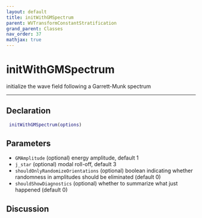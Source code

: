 ```yaml
---
layout: default
title: initWithGMSpectrum
parent: WVTransformConstantStratification
grand_parent: Classes
nav_order: 37
mathjax: true
---
```


#  initWithGMSpectrum

initialize the wave field following a Garrett-Munk spectrum


---

## Declaration
```matlab
 initWithGMSpectrum(options)
```
## Parameters
+ `GMAmplitude`  (optional) energy amplitude, default 1
+ `j_star`  (optional) modal roll-off, default 3
+ `shouldOnlyRandomizeOrientations`  (optional) boolean indicating whether randomness in amplitudes should be eliminated (default 0)
+ `shouldShowDiagnostics`  (optional) whether to summarize what just happened (default 0)

## Discussion

            
